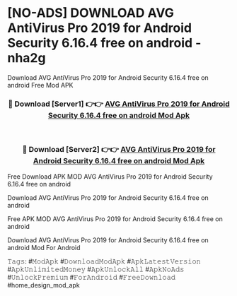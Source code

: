 # [NO-ADS] DOWNLOAD AVG AntiVirus Pro 2019 for Android Security 6.16.4 free on android - nha2g
Download AVG AntiVirus Pro 2019 for Android Security 6.16.4 free on android Free Mod APK

<div align="center">
<h3>🔴 Download [Server1] 👉👉 <a href="https://apk-comot.site?title=AVG_AntiVirus_Pro_2019_for_Android_Security_6.16.4_free_on_android">AVG AntiVirus Pro 2019 for Android Security 6.16.4 free on android Mod Apk</a></h3><br>

<h3>🔴 Download [Server2] 👉👉 <a href="https://apk-comot.site?title=AVG_AntiVirus_Pro_2019_for_Android_Security_6.16.4_free_on_android">AVG AntiVirus Pro 2019 for Android Security 6.16.4 free on android Mod Apk</a></h3>
</div>


Free Download APK MOD AVG AntiVirus Pro 2019 for Android Security 6.16.4 free on android

Download AVG AntiVirus Pro 2019 for Android Security 6.16.4 free on android 

Free APK MOD AVG AntiVirus Pro 2019 for Android Security 6.16.4 free on android 

Download AVG AntiVirus Pro 2019 for Android Security 6.16.4 free on android Mod For Android

𝚃𝚊𝚐𝚜: #𝙼𝚘𝚍𝙰𝚙𝚔 #𝙳𝚘𝚠𝚗𝚕𝚘𝚊𝚍𝙼𝚘𝚍𝙰𝚙𝚔 #𝙰𝚙𝚔𝙻𝚊𝚝𝚎𝚜𝚝𝚅𝚎𝚛𝚜𝚒𝚘𝚗 #𝙰𝚙𝚔𝚄𝚗𝚕𝚒𝚖𝚒𝚝𝚎𝚍𝙼𝚘𝚗𝚎𝚢 #𝙰𝚙𝚔𝚄𝚗𝚕𝚘𝚌𝚔𝙰𝚕𝚕 #𝙰𝚙𝚔𝙽𝚘𝙰𝚍𝚜 #𝚄𝚗𝚕𝚘𝚌𝚔𝙿𝚛𝚎𝚖𝚒𝚞𝚖 #𝙵𝚘𝚛𝙰𝚗𝚍𝚛𝚘𝚒𝚍 #𝙵𝚛𝚎𝚎𝙳𝚘𝚠𝚗𝚕𝚘𝚊𝚍 #home_design_mod_apk
